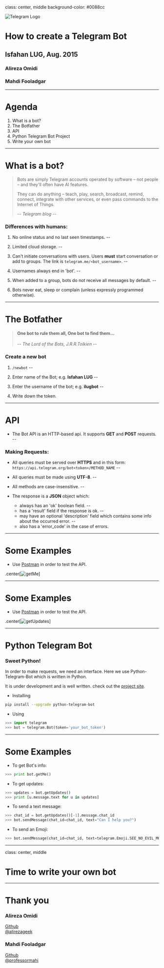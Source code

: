 class: center, middle
background-color: #0088cc

![Telegram Logo](img/logo.png)

# How to create a Telegram Bot

## Isfahan LUG, Aug. 2015

### Alireza Omidi
### Mahdi Fooladgar

---

# Agenda

1. What is a bot?
2. The Botfather
3. API
4. Python Telegram Bot Project
5. Write your own bot

---

# What is a bot?

> Bots are simply Telegram accounts operated by software – not people – and they'll often have AI features.
>
> They can do anything – teach, play, search, broadcast, remind, connect, integrate with other services, or even pass commands to the Internet of Things.
>
> -- <cite>Telegram blog</cite>
--


### Differences with humans:
1. No online status and no last seen timestamps.
--

2. Limited cloud storage.
--

3. Can't initiate conversations with users. Users **must** start conversation or add to groups. The link is `telegram.me/<bot_username>`.
--

4. Usernames always end in 'bot'.
--

5. When added to a group, bots do not receive all messages by default.
--

6. Bots never eat, sleep or complain (unless expressly programmed otherwise).

---

# The Botfather
> #### One bot to rule them all, One bot to find them...
>
> -- <cite>The Lord of the Bots, J.R.R.Tolkien</cite>
--

### Create a new bot
1. `/newbot`
--

2. Enter name of the Bot; e.g. **Isfahan LUG**
--

3. Enter the username of the bot; e.g. **ilugbot**
--

4. Write down the token.


---

# API

- The Bot API is an HTTP-based api. It supports **GET** and **POST** requests.
--


### Making Requests:
- All queries must be served over **HTTPS** and in this form:
`https://api.telegram.org/bot<token>/METHOD_NAME`
--

- All queries must be made using **UTF-8**.
--

- All methods are case-insensitive.
--

- The response is a **JSON** object which:
    - always has an 'ok' boolean field.
--
    - has a 'result' field if the response is ok.
--
    - may have an optional 'description' field which contains some info about the occurred error.
--
    - also has a 'error_code' in the case of errors.

---

# Some Examples

- Use [Postman](https://www.getpostman.com/) in order to test the API.

.center[![getMe](img/postman1.png)]

---

# Some Examples

- Use [Postman](https://www.getpostman.com/) in order to test the API.

.center[![getUpdates](img/postman2.png)]

---

# Python Telegram Bot

### Sweet Python!

In order to make requests, we need an interface. Here we use Python-Telegram-Bot which is written in Python.

It is under development and is well written.
check out the [project site](https://github.com/leandrotoledo/python-telegram-bot).

* Installing
```bash
pip install --upgrade python-telegram-bot
```

* Using
```python
>>> import telegram
>>> bot = telegram.Bot(token='your_bot_token')
```

---

# Some Examples
* To get Bot's info:
```python
>>> print bot.getMe()
```

* To get updates:
```python
>>> updates = bot.getUpdates()
>>> print [u.message.text for u in updates]
```

* To send a text message:
```python
>>> chat_id = bot.getUpdates()[-1].message.chat_id
>>> bot.sendMessage(chat_id=chat_id, text="Can I help you?")
```

* To send an Emoji:
```python
>>> bot.sendMessage(chat_id=chat_id, text=telegram.Emoji.SEE_NO_EVIL_MONKEY)
```

---

class: center, middle

# Time to write your own bot

---

# Thank you
### Alireza Omidi
[Github](https://github.com/alirezaomidi)  
[@alirezageek](https://twitter.com/alirezageek)


### Mahdi Fooladgar
[Github](https://github.com/professormahi)  
[@professormahi](https://twitter.com/professormahi)
